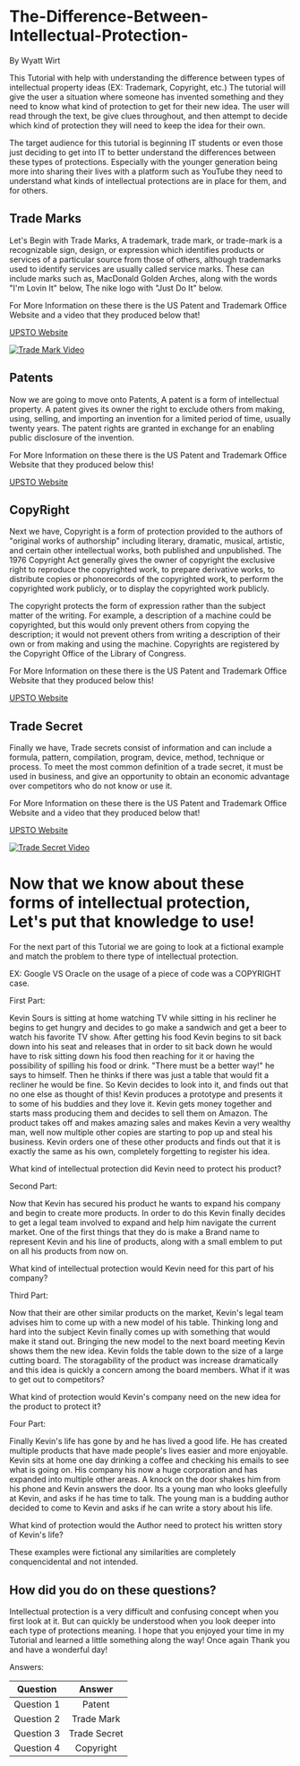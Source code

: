 # The-Difference-Between-Intellectual-Protection-
By Wyatt Wirt

This Tutorial with help with understanding the difference between types of intellectual property ideas (EX: Trademark, Copyright, etc.) The tutorial will give the user a situation where someone has invented something and they need to know what kind of protection to get for their new idea. The user will read through the text, be give clues throughout, and then attempt to decide which kind of protection they will need to keep the idea for their own.

The target audience for this tutorial is beginning IT students or even those just deciding to get into IT to better understand the differences between these types of protections. Especially with the younger generation being more into sharing their lives with a platform such as YouTube they need to understand what kinds of intellectual protections are in place for them, and for others.

## Trade Marks

Let's Begin with Trade Marks, A trademark, trade mark, or trade-mark is a recognizable sign, design, or expression which identifies products or services of a particular source from those of others, although trademarks used to identify services are usually called service marks. These can include marks such as, MacDonald Golden Arches, along with the words "I'm Lovin It" below, The nike logo with "Just Do It" below.

For More Information on these there is the US Patent and Trademark Office Website and a video that they produced below that!

[UPSTO Website](https://www.uspto.gov/trademarks-getting-started/trademark-basics)

[![Trade Mark Video](http://i3.ytimg.com/vi/qHDRV2NTSEk/maxresdefault.jpg)](https://www.youtube.com/watch?v=qHDRV2NTSEk)

## Patents

Now we are going to move onto Patents, A patent is a form of intellectual property. A patent gives its owner the right to exclude others from making, using, selling, and importing an invention for a limited period of time, usually twenty years. The patent rights are granted in exchange for an enabling public disclosure of the invention.

For More Information on these there is the US Patent and Trademark Office Website that they produced below this!

[UPSTO Website](https://www.uspto.gov/patents-getting-started/patent-process-overview)

## CopyRight

Next we have, Copyright is a form of protection provided to the authors of "original works of authorship" including literary, dramatic, musical, artistic, and certain other intellectual works, both published and unpublished. The 1976 Copyright Act generally gives the owner of copyright the exclusive right to reproduce the copyrighted work, to prepare derivative works, to distribute copies or phonorecords of the copyrighted work, to perform the copyrighted work publicly, or to display the copyrighted work publicly.

The copyright protects the form of expression rather than the subject matter of the writing. For example, a description of a machine could be copyrighted, but this would only prevent others from copying the description; it would not prevent others from writing a description of their own or from making and using the machine. Copyrights are registered by the Copyright Office of the Library of Congress.

For More Information on these there is the US Patent and Trademark Office Website that they produced below this!

[UPSTO Website](https://www.uspto.gov/trademarks-getting-started/trademark-basics)

## Trade Secret

Finally we have, Trade secrets consist of information and can include a formula, pattern, compilation, program, device, method, technique or process. To meet the most common definition of a trade secret, it must be used in business, and give an opportunity to obtain an economic advantage over competitors who do not know or use it.

For More Information on these there is the US Patent and Trademark Office Website and a video that they produced below that!

[UPSTO Website](https://www.uspto.gov/patents-getting-started/international-protection/trade-secrets-policy)

[![Trade Secret Video](http://i3.ytimg.com/vi/1dXA5A4l0Rg/maxresdefault.jpg)](https://www.youtube.com/watch?v=1dXA5A4l0Rg)

# Now that we know about these forms of intellectual protection, Let's put that knowledge to use!

For the next part of this Tutorial we are going to look at a fictional example and match the problem to there type of intellectual protection.

EX: Google VS Oracle on the usage of a piece of code was a COPYRIGHT case.

First Part:

Kevin Sours is sitting at home watching TV while sitting in his recliner he begins to get hungry and decides to go make a sandwich and get a beer to watch his favorite TV show. After getting his food Kevin begins to sit back down into his seat and releases that in order to sit back down he would have to risk sitting down his food then reaching for it or having the possibility of spilling his food or drink. "There must be a better way!" he says to himself. Then he thinks if there was just a table that would fit a recliner he would be fine. So Kevin decides to look into it, and finds out that no one else as thought of this! Kevin produces a prototype and presents it to some of his buddies and they love it. Kevin gets money together and starts mass producing them and decides to sell them on Amazon. The product takes off and makes amazing sales and makes Kevin a very wealthy man, well now multiple other copies are starting to pop up and steal his business. Kevin orders one of these other products and finds out that it is exactly the same as his own, completely forgetting to register his idea.

What kind of intellectual protection did Kevin need to protect his product?

Second Part:

Now that Kevin has secured his product he wants to expand his company and begin to create more products. In order to do this Kevin finally decides to get a legal team involved to expand and help him navigate the current market. One of the first things that they do is make a Brand name to represent Kevin and his line of products, along with a small emblem to put on all his products from now on.

What kind of intellectual protection would Kevin need for this part of his company?

Third Part:

Now that their are other similar products on the market, Kevin's legal team advises him to come up with a new model of his table. Thinking long and hard into the subject Kevin finally comes up with something that would make it stand out. Bringing the new model to the next board meeting Kevin shows them the new idea. Kevin folds the table down to the size of a large cutting board. The storagability of the product was increase dramatically and this idea is quickly a concern among the board members. What if it was to get out to competitors?

What kind of protection would Kevin's company need on the new idea for the product to protect it?

Four Part:

Finally Kevin's life has gone by and he has lived a good life. He has created multiple products that have made people's lives easier and more enjoyable. Kevin sits at home one day drinking a coffee and checking his emails to see what is going on. His company his now a huge corporation and has expanded into multiple other areas. A knock on the door shakes him from his phone and Kevin answers the door. Its a young man who looks gleefully at Kevin, and asks if he has time to talk. The young man is a budding author decided to come to Kevin and asks if he can write a story about his life.

What kind of protection would the Author need to protect his written story of Kevin's life?

These examples were fictional any similarities are completely conquencidental and not intended.

## How did you do on these questions?

Intellectual protection is a very difficult and confusing concept when you first look at it. But can quickly be understood when you look deeper into each type of protections meaning. I hope that you enjoyed your time in my Tutorial and learned a little something along the way! Once again Thank you and have a wonderful day!

Answers:

| Question        | Answer      
| ------------- |:-------------:| 
| Question 1     | Patent | 
| Question 2    | Trade Mark      | 
| Question 3 | Trade Secret      |
| Question 4 | Copyright  |







